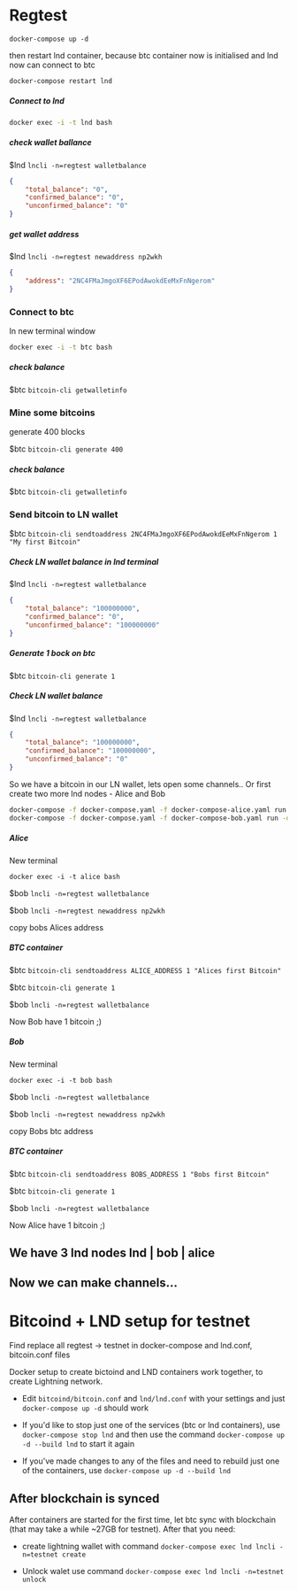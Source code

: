 # Regtest

`docker-compose up -d`

then restart lnd container, because btc container now is initialised and lnd now can connect to btc
```bash
docker-compose restart lnd
```

##### Connect to lnd
```bash
docker exec -i -t lnd bash
```

##### check wallet ballance

$lnd `lncli -n=regtest walletbalance`

```json
{
    "total_balance": "0",
    "confirmed_balance": "0",
    "unconfirmed_balance": "0"
}
```

##### get wallet address
$lnd `lncli -n=regtest newaddress np2wkh`
```json
{
    "address": "2NC4FMaJmgoXF6EPodAwokdEeMxFnNgerom"
}
```

### Connect to btc

In new terminal window
```bash
docker exec -i -t btc bash
```

##### check balance

$btc `bitcoin-cli getwalletinfo`

### Mine some bitcoins
generate 400 blocks

$btc `bitcoin-cli generate 400`

##### check balance
$btc `bitcoin-cli getwalletinfo`

### Send bitcoin to LN wallet

$btc `bitcoin-cli sendtoaddress 2NC4FMaJmgoXF6EPodAwokdEeMxFnNgerom 1 "My first Bitcoin"`

##### Check LN wallet balance in lnd terminal

$lnd `lncli -n=regtest walletbalance`
```json
{
    "total_balance": "100000000",
    "confirmed_balance": "0",
    "unconfirmed_balance": "100000000"
}
```

##### Generate 1 bock on btc

$btc `bitcoin-cli generate 1`

##### Check LN wallet balance

$lnd `lncli -n=regtest walletbalance`
```json
{
    "total_balance": "100000000",
    "confirmed_balance": "100000000",
    "unconfirmed_balance": "0"
}
```

So we have a bitcoin in our LN wallet, lets open some channels..
Or first create two more lnd nodes - Alice and Bob

```bash
docker-compose -f docker-compose.yaml -f docker-compose-alice.yaml run -d --name alice -p 10010:10009 -p 9010:9735 lnd
docker-compose -f docker-compose.yaml -f docker-compose-bob.yaml run -d --name bob -p 10011:10009 -p 9011:9735 lnd
```

##### Alice

New terminal

`docker exec -i -t alice bash`

$bob `lncli -n=regtest walletbalance`

$bob `lncli -n=regtest newaddress np2wkh`

copy bobs Alices address

##### BTC container

$btc `bitcoin-cli sendtoaddress ALICE_ADDRESS 1 "Alices first Bitcoin"`

$btc `bitcoin-cli generate 1`

$bob `lncli -n=regtest walletbalance`

Now Bob have 1 bitcoin ;)

##### Bob

New terminal

`docker exec -i -t bob bash`

$bob `lncli -n=regtest walletbalance`

$bob `lncli -n=regtest newaddress np2wkh`

copy Bobs btc address

##### BTC container

$btc `bitcoin-cli sendtoaddress BOBS_ADDRESS 1 "Bobs first Bitcoin"`

$btc `bitcoin-cli generate 1`

$bob `lncli -n=regtest walletbalance`

Now Alice have 1 bitcoin ;)


## We have 3 lnd nodes lnd | bob | alice
Now we can make channels...
----




# Bitcoind + LND setup for testnet
Find replace all regtest -> testnet in docker-compose and lnd.conf, bitcoin.conf files

Docker setup to create bictoind and LND containers work together, to create Lightning network.

* Edit `bitcoind/bitcoin.conf` and `lnd/lnd.conf` with your settings and just `docker-compose up -d` should work

* If you'd like to stop just one of the services (btc or lnd containers), use `docker-compose stop lnd` and then use the command `docker-compose up -d --build lnd` to start it again

* If you've made changes to any of the files and need to rebuild just one of the containers, use `docker-compose up -d --build lnd`

## After blockchain is synced
After containers are started for the first time, let btc sync with blockchain (that may take a while ~27GB for testnet). After that you need:

* create lightning wallet with command `docker-compose exec lnd lncli -n=testnet create`

* Unlock walet use command `docker-compose exec lnd lncli -n=testnet unlock`
